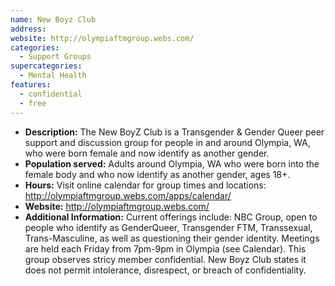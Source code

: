 ```yaml
---
name: New Boyz Club
address: 
website: http://olympiaftmgroup.webs.com/
categories:
  - Support Groups
supercategories:
  - Mental Health
features:
  - confidential
  - free
---
```

- **Description:** The New BoyZ Club is a Transgender & Gender Queer peer support and discussion group for people in and around Olympia, WA, who were born female and now identify as another gender.
- **Population served:** Adults around Olympia, WA who were born into the female body and who now identify as another gender, ages 18+. 
- **Hours:** Visit online calendar for group times and locations: <http://olympiaftmgroup.webs.com/apps/calendar/>
- **Website:** <http://olympiaftmgroup.webs.com/>
- **Additional Information:** Current offerings include: NBC Group, open to people who identify as GenderQueer, Transgender FTM, Transsexual, Trans-Masculine, as well as questioning their gender identity. Meetings are held each Friday from 7pm-9pm in Olympia (see Calendar). This group observes stricy member confidential. New Boyz Club states it does not permit intolerance, disrespect, or breach of confidentiality.
